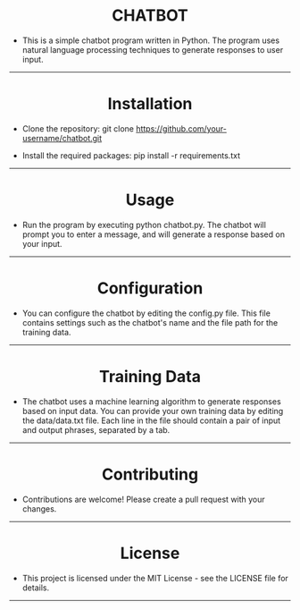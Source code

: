 <h1 align="center">CHATBOT </h1>

 - This is a simple chatbot program written in Python. The program uses natural language processing techniques to generate responses to user input.
<hr>
<h1 align="center">Installation</h1>

- Clone the repository: git clone https://github.com/your-username/chatbot.git<br>

- Install the required packages: pip install -r requirements.txt<br>
<hr>
<h1 align="center">Usage</h1>

- Run the program by executing python chatbot.py. The chatbot will prompt you to enter a message, and will generate a response based on your input.

<hr>
<h1 align="center">Configuration</h1>

- You can configure the chatbot by editing the config.py file. This file contains settings such as the chatbot's name and the file path for the training data.
<hr>
<h1 align="center">Training Data</h1>

- The chatbot uses a machine learning algorithm to generate responses based on input data. You can provide your own training data by editing the data/data.txt file. Each line in the file should contain a pair of input and output phrases, separated by a tab.
<hr>
<h1 align="center">Contributing</h1>

- Contributions are welcome! Please create a pull request with your changes.
<hr>
<h1 align="center">License</h1>

- This project is licensed under the MIT License - see the LICENSE file for details.
<hr>

